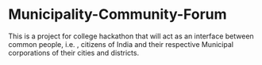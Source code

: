 # Municipality-Community-Forum
This is a project for college hackathon that will act as an interface between common people, i.e. , citizens of India and their respective Municipal corporations of their cities and districts. 
